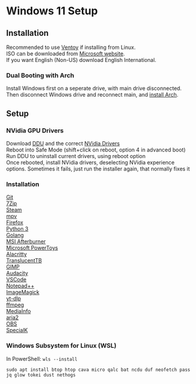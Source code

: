 # Windows 11 Setup

## Installation

Recommended to use [Ventoy](https://www.ventoy.net/en/index.html) if installing from Linux.  
ISO can be downloaded from [Microsoft website](https://www.microsoft.com/software-download/windows11).  
If you want English (Non-US) download English International. 

### Dual Booting with Arch

Install Windows first on a seperate drive, with main drive disconnected. Then disconnect Windows drive and reconnect main, and [install Arch](archInstallGuide.md). 

## Setup

### NVidia GPU Drivers

Download [DDU](https://www.guru3d.com/download/display-driver-uninstaller-download/) and the correct [NVidia Drivers](https://www.nvidia.co.uk/Download/index.aspx?lang=en-uk)  
Reboot into Safe Mode (shift+click on reboot, option 4 in advanced boot)  
Run DDU to uninstall current drivers, using reboot option  
Once rebooted, install NVidia drivers, deselecting NVidia experience options. Sometimes it fails, just run the installer again, that normally fixes it  

### Installation

[Git](https://git-scm.com/downloads)  
[7Zip](https://www.7-zip.org/)  
[Steam](https://store.steampowered.com/about/)  
[mpv](https://mpv.io/installation/)  
[Firefox](https://www.mozilla.org/en-GB/firefox/new/)  
[Python 3](https://www.python.org/downloads/windows/)  
[Golang](https://go.dev/doc/install)  
[MSI Afterburner](https://www.msi.com/Landing/afterburner/graphics-cards)  
[Microsoft PowerToys](https://learn.microsoft.com/en-us/windows/powertoys/)  
[Alacritty](https://alacritty.org/)  
[TranslucentTB](https://github.com/TranslucentTB/TranslucentTB)  
[GIMP](https://www.gimp.org/)  
[Audacity](https://www.audacityteam.org/)  
[VSCode](https://code.visualstudio.com/)  
[Notepad++](https://notepad-plus-plus.org/)  
[ImageMagick](https://imagemagick.org/index.php)  
[yt-dlp](https://github.com/yt-dlp/yt-dlp)  
[ffmpeg](https://ffmpeg.org/download.html)  
[MediaInfo](https://mediaarea.net/en/MediaInfo)  
[aria2](https://mediaarea.net/en/MediaInfo)  
[OBS](https://obsproject.com/)  
[SpecialK](https://www.special-k.info/)  

### Windows Subsystem for Linux (WSL)

In PowerShell: `wls --install`

`sudo apt install btop htop cava micro qalc bat ncdu duf neofetch pass jq glow tokei dust nethogs `

